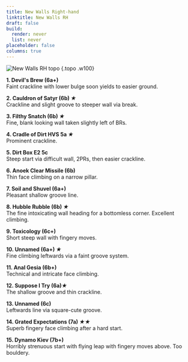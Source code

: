 ```yaml
---
title: New Walls Right-hand
linktitle: New Walls RH
draft: false
build:
  render: never
  list: never
placeholder: false
columns: true
---
```



![New Walls RH topo](/img/south-wales/the-gower/OX6.gif)
{.topo .w100}

**1. Devil's Brew (6a+)**  
Faint crackline with lower bulge soon yields to easier ground.

**2. Cauldron of Satyr (6b) *★***  
Crackline and slight groove to steeper wall via break.

**3. Filthy Snatch (6b) *★***  
Fine, blank looking wall taken slightly left of BRs.

**4. Cradle of Dirt HVS 5a *★***  
Prominent crackline.

**5. Dirt Box E2 5c**  
Steep start via difficult wall, 2PRs, then easier crackline.

**6. Anoek Clear Missile (6b)**  
Thin face climbing on a narrow pillar.

**7. Soil and Shuvel (6a+)**  
Pleasant shallow groove line.

**8. Hubble Rubble (6b) *★***  
The fine intoxicating wall heading for a bottomless corner. Excellent climbing.

**9. Toxicology (6c+)**  
Short steep wall with fingery moves.

**10. Unnamed (6a+) *★***  
Fine climbing leftwards via a faint groove system.

**11. Anal Gesia (6b+)**  
Technical and intricate face climbing.

**12. Suppose I Try (6a)*★***  
The shallow groove and thin crackline.

**13. Unnamed (6c)**  
Leftwards line via square-cute groove.

**14. Grated Expectations (7a) *★★***  
Superb fingery face climbing after a hard start.

**15. Dynamo Kiev (7b+)**  
Horribly strenuous start with flying leap with fingery moves above. Too bouldery.